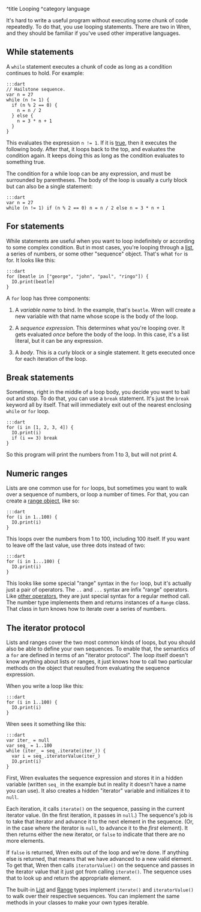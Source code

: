 ^title Looping
^category language

It's hard to write a useful program without executing some chunk of code repeatedly. To do that, you use looping statements. There are two in Wren, and they should be familiar if you've used other imperative languages.

## While statements

A `while` statement executes a chunk of code as long as a condition continues to hold. For example:

    :::dart
    // Hailstone sequence.
    var n = 27
    while (n != 1) {
      if (n % 2 == 0) {
        n = n / 2
      } else {
        n = 3 * n + 1
      }
    }

This evaluates the expression `n != 1`. If it is [true](branching.html), then it executes the following body. After that, it loops back to the top, and evaluates the condition again. It keeps doing this as long as the condition evaluates to something true.

The condition for a while loop can be any expression, and must be surrounded by parentheses. The body of the loop is usually a curly block but can also be a single statement:

    :::dart
    var n = 27
    while (n != 1) if (n % 2 == 0) n = n / 2 else n = 3 * n + 1

## For statements

While statements are useful when you want to loop indefinitely or according to some complex condition. But in most cases, you're looping through a [list](lists.html), a series of numbers, or some other "sequence" object. That's what `for` is for. It looks like this:

    :::dart
    for (beatle in ["george", "john", "paul", "ringo"]) {
      IO.print(beatle)
    }

A `for` loop has three components:

1. A *variable name* to bind. In the example, that's `beatle`. Wren will create a new variable with that name whose scope is the body of the loop.

2. A *sequence expression*. This determines what you're looping over. It gets evaluated *once* before the body of the loop. In this case, it's a list literal, but it can be any expression.

3. A *body*. This is a curly block or a single statement. It gets executed once for each iteration of the loop.

## Break statements

Sometimes, right in the middle of a loop body, you decide you want to bail out and stop. To do that, you can use a `break` statement. It's just the `break` keyword all by itself. That will immediately exit out of the nearest enclosing `while` or `for` loop.

    :::dart
    for (i in [1, 2, 3, 4]) {
      IO.print(i)
      if (i == 3) break
    }

So this program will print the numbers from 1 to 3, but will not print 4.

## Numeric ranges

Lists are one common use for `for` loops, but sometimes you want to walk over a sequence of numbers, or loop a number of times. For that, you can create a [range object](values.html#ranges), like so:

    :::dart
    for (i in 1..100) {
      IO.print(i)
    }

This loops over the numbers from 1 to 100, including 100 itself. If you want to leave off the last value, use three dots instead of two:

    :::dart
    for (i in 1...100) {
      IO.print(i)
    }

This looks like some special "range" syntax in the `for` loop, but it's actually just a pair of operators. The `..` and `...` syntax are infix "range" operators. Like [other operators](method-calls.html), they are just special syntax for a regular method call. The number type implements them and returns instances of a `Range` class. That class in turn knows how to iterate over a series of numbers.

## The iterator protocol

Lists and ranges cover the two most common kinds of loops, but you should also be able to define your own sequences. To enable that, the semantics of a `for` are defined in terms of an "iterator protocol". The loop itself doesn't know anything about lists or ranges, it just knows how to call two particular methods on the object that resulted from evaluating the sequence expression.

When you write a loop like this:

    :::dart
    for (i in 1..100) {
      IO.print(i)
    }

Wren sees it something like this:

    :::dart
    var iter_ = null
    var seq_ = 1..100
    while (iter_ = seq_.iterate(iter_)) {
      var i = seq_.iteratorValue(iter_)
      IO.print(i)
    }

First, Wren evaluates the sequence expression and stores it in a hidden variable (written `seq_` in the example but in reality it doesn't have a name you can use). It also creates a hidden "iterator" variable and initializes it to `null`.

Each iteration, it calls `iterate()` on the sequence, passing in the current iterator value. (In the first iteration, it passes in `null`.) The sequence's job is to take that iterator and advance it to the next element in the sequence. (Or, in the case where the iterator is `null`, to advance it to the *first* element). It then returns either the new iterator, or `false` to indicate that there are no more elements.

If `false` is returned, Wren exits out of the loop and we're done. If anything else is returned, that means that we have advanced to a new valid element. To get that, Wren then calls `iteratorValue()` on the sequence and passes in the iterator value that it just got from calling `iterate()`. The sequence uses that to look up and return the appropriate element.

The built-in [List](lists.html) and [Range](values.html#ranges) types implement `iterate()` and `iteratorValue()` to walk over their respective sequences. You can implement the same methods in your classes to make your own types iterable.
